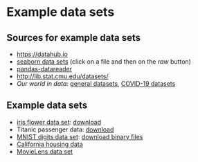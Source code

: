 # Example data sets

## Sources for example data sets

- <https://datahub.io>
- [seaborn data sets](https://github.com/mwaskom/seaborn-data) (click on a file and then on the _raw_ button)
- [pandas-datareader](https://pydata.github.io/pandas-datareader)
- <http://lib.stat.cmu.edu/datasets/>
- _Our world in data_: [general datasets](https://github.com/owid/owid-datasets), [COVID-19 datasets](https://github.com/owid/covid-19-data)

## Example data sets

- [iris flower data set](https://en.wikipedia.org/wiki/Iris_flower_data_set): [download](http://archive.ics.uci.edu/ml/machine-learning-databases/iris/iris.data)
- Titanic passenger data: [download](https://raw.githubusercontent.com/datasciencedojo/datasets/master/titanic.csv)
- [MNIST digits data set](https://en.wikipedia.org/wiki/MNIST_database): [download binary files](http://yann.lecun.com/exdb/mnist/)
- [California housing data](http://lib.stat.cmu.edu/datasets/houses.zip)
- [MovieLens data set](https://grouplens.org/datasets/movielens/)
